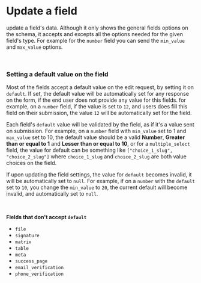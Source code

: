 # Update a field

update a field's data. Although it only shows the general fields options on the schema, it accepts and excepts all the options needed for the given field's type. For example for the `number` field you can send the `min_value` and `max_value` options.

<br>

### Setting a default value on the field

Most of the fields accept a default value on the edit request, by setting it on `default`. If set, the default value will be automatically set for any response on the form, if the end user does not provide any value for this fields. for example, on a `number` field, if the value is set to `12`, and users does fill this field on their submission, the value `12` will be automatically set for the field.

Each field's `default` value will be validated by the field, as if it's a value sent on submission. For example, on a `number` field with `min_value` set to 1 and `max_value` set to 10, the default value should be a valid **Number**, **Greater than or equal to 1** and **Lesser than or equal to 10**, or for a `multiple_select` field, the value for default can be something like `["choice_1_slug", "choice_2_slug"]` where `choice_1_slug` and `choice_2_slug` are both value choices on the field.

If upon updating the field settings, the value for `default` becomes invalid, it will be automatically set to `null`. For example, if on a `number` with the `default` set to `10`, you change the `min_value` to `20`, the current default will become invalid, and automatically set to `null`.

<br>

**Fields that don't accept `default`**
- `file`
- `signature`
- `matrix`
- `table`
- `meta`
- `success_page`
- `email_verification`
- `phone_verification`